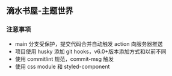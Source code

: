 ## 滴水书屋-主题世界

### 注意事项

- main 分支受保护，提交代码合并自动触发 action 向服务器推送
- 项目使用 husky 添加 git hooks，v6.0+版本添加方式和以前不同
- 使用 commitlint 规范，commit-msg 触发
- 使用 css module 和 styled-component
